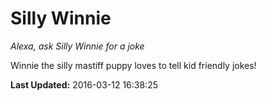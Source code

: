 # Silly Winnie
*Alexa, ask Silly Winnie for a joke*

Winnie the silly mastiff puppy loves to tell kid friendly jokes!

**Last Updated:** 2016-03-12 16:38:25